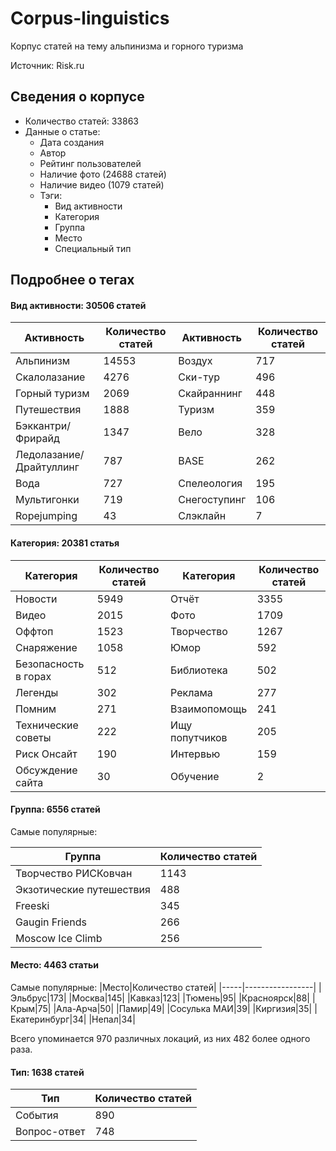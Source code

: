 # Corpus-linguistics
Корпус статей на тему альпинизма и горного туризма

Источник: Risk.ru

## Сведения о корпусе

* Количество статей: 33863
* Данные о статье:
  * Дата создания
  * Автор
  * Рейтинг пользователей
  * Наличие фото (24688 статей)
  * Наличие видео (1079 статей)
  * Тэги:
    * Вид активности
    * Категория
    * Группа 
    * Место
    * Специальный тип
    
## Подробнее о тегах

#### Вид активности: 30506 статей

|Активность|Количество статей|Активность|Количество статей|
|----------|-----------------|----------|-----------------|
|Альпинизм|14553|Воздух|717|
|Скалолазание|4276|Ски-тур|496|
|Горный туризм|2069|Скайраннинг|448|
|Путешествия|1888|Туризм|359|
|Бэккантри/Фрирайд|1347|Вело|328|
|Ледолазание/Драйтуллинг|787|BASE|262|
|Вода|727|Спелеология|195|
|Мультигонки|719|Снегоступинг|106|
|Ropejumping|43|Слэклайн|7|

#### Категория: 20381 статья

|Категория|Количество статей|Категория|Количество статей|
|---------|-----------------|---------|-----------------|
|Новости|5949|Отчёт|3355|
|Видео|2015|Фото|1709|
|Оффтоп|1523|Творчество|1267|
|Снаряжение|1058|Юмор|592|
|Безопасность в горах|512|Библиотека|502|
|Легенды|302|Реклама|277|
|Помним|271|Взаимопомощь|241|
|Технические советы|222|Ищу попутчиков|205|
|Риск Онсайт|190|Интервью|159|
|Обсуждение сайта|30|Обучение|2|

#### Группа: 6556 статей

Самые популярные:

|Группа|Количество статей|
|------|-----------------|
|Творчество РИСКовчан|1143|
|Экзотические путешествия|488|
|Freeski|345|
|Gaugin Friends|266|
|Moscow Ice Climb|256|

#### Место: 4463 статьи

Самые популярные:
|Место|Количество статей|
|-----|-----------------|
|Эльбрус|173|
|Москва|145|
|Кавказ|123|
|Тюмень|95|
|Красноярск|88|
|Крым|75|
|Ала-Арча|50|
|Памир|49|
|Сосулька МАИ|39|
|Киргизия|35|
|Екатеринбург|34|
|Непал|34|

Всего упоминается 970 различных локаций, из них 482 более одного раза.

#### Тип: 1638 статей

|Тип|Количество статей|
|---|-----------------|
|События|890|
|Вопрос-ответ|748|

